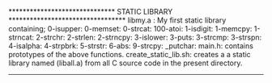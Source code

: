 ****************************** STATIC LIBRARY *********************************
libmy.a : My first static library containing;
	0-isupper:
	0-memset:
	0-strcat:
	100-atoi:
	1-isdigit:
	1-memcpy:
	1-strncat:
	2-strchr:
	2-strlen:
	2-strncpy:
	3-islower:
	3-puts:
	3-strcmp:
	3-strspn:
	4-isalpha:
	4-strpbrk:
	5-strstr:
	6-abs:
	9-strcpy:
	_putchar:
main.h: contains prototypes of the above functions.
create_static_lib.sh: creates a a static library named (liball.a) from all C source code in the present directory.

*******************************************************************************
